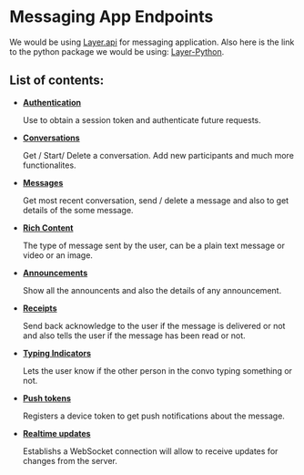 # Messaging App Endpoints

We would be using [Layer.api](https://developer.layer.com/docs/platform) for messaging application. Also here is the link to the python package we would be using: [Layer-Python](https://github.com/Jana-Mobile/layer-python).

## List of contents:

- **[Authentication](https://docs.layer.com/reference/client_api/authentication.out)**

	Use to obtain a session token and authenticate future requests.

- **[Conversations](https://docs.layer.com/reference/client_api/conversations.out)**
	
    Get / Start/ Delete a conversation. Add new participants and much more functionalites.
    
- **[Messages](https://docs.layer.com/reference/client_api/messages.out)**

	Get most recent conversation, send / delete a message and also to get details of the some message.
    
- **[Rich Content](https://docs.layer.com/reference/client_api/rich_content.out)**

	The type of message sent by the user, can be a plain text message or video or an image.
    
- **[Announcements](https://docs.layer.com/reference/client_api/announcements.out)**

	Show all the announcents and also the details of any announcement.
    
- **[Receipts](https://docs.layer.com/reference/client_api/receipts.out)**

	Send back acknowledge to the user if the message is delivered or not and also tells the user if the message has been read or not.
    
- **[Typing Indicators](https://docs.layer.com/reference/client_api/typing_indicators)**

	Lets the user know if the other person in the convo typing something or not.
    
- **[Push tokens](https://docs.layer.com/reference/client_api/push_tokens.out)**

	Registers a device token to get push notifications about the message.
    
- **[Realtime updates](https://docs.layer.com/reference/client_api/receiving)**

	Establishs a WebSocket connection will allow to receive updates for changes from the server.